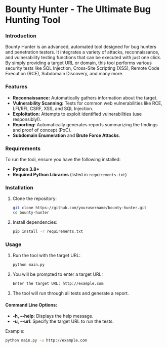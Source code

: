 # Bounty Hunter - The Ultimate Bug Hunting Tool


### Introduction

Bounty Hunter is an advanced, automated tool designed for bug hunters and penetration testers. It integrates a variety of attacks, reconnaissance, and vulnerability testing functions that can be executed with just one click. By simply providing a target URL or domain, this tool performs various security tests like SQL Injection, Cross-Site Scripting (XSS), Remote Code Execution (RCE), Subdomain Discovery, and many more.

### Features

- **Reconnaissance:** Automatically gathers information about the target.
- **Vulnerability Scanning:** Tests for common web vulnerabilities like RCE, LFI/RFI, CSRF, XSS, and SQL Injection.
- **Exploitation:** Attempts to exploit identified vulnerabilities (use responsibly!).
- **Reporting:** Automatically generates reports summarizing the findings and proof of concept (PoC).
- **Subdomain Enumeration** and **Brute Force Attacks**.

### Requirements

To run the tool, ensure you have the following installed:

- **Python 3.8+**
- **Required Python Libraries** (listed in `requirements.txt`)

### Installation

1. Clone the repository:
    ```bash
    git clone https://github.com/yourusername/bounty-hunter.git
    cd bounty-hunter
    ```

2. Install dependencies:
    ```bash
    pip install -r requirements.txt
    ```

### Usage

1. Run the tool with the target URL:
    ```bash
    python main.py
    ```

2. You will be prompted to enter a target URL:
    ```bash
    Enter the target URL: http://example.com
    ```

3. The tool will run through all tests and generate a report.

#### Command Line Options:

- **-h, --help**: Displays the help message.
- **-u, --url**: Specify the target URL to run the tests.
  
Example:
```bash
python main.py -u http://example.com
